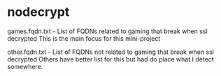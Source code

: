 # nodecrypt
games.fqdn.txt - List of FQDNs related to gaming that break when ssl decrypted
This is the main focus for this mini-project

other.fqdn.txt - List of FQDNs not related to gaming that break when ssl decrypted
Others have better list for this but had do place what I detect somewhere.

